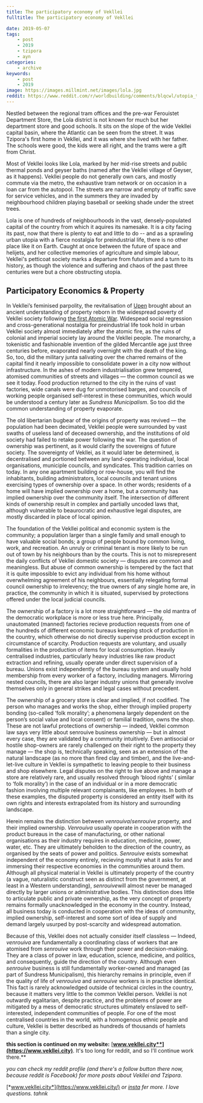 ```yaml
---
title: The participatory economy of Vekllei
fulltitle: The participatory economy of Vekllei

date: 2019-05-07
tags:
    - post
    - 2019
    - tzipora
    - ayn
categories:
    - archive
keywords:
    - post
    - 2019
image: https://images.millmint.net/images/lola.jpg
reddit: https://www.reddit.com/r/worldbuilding/comments/blqcwl/utopia_the_participatory_economy_of_vekllei/
---
```


Nestled between the regional tram offices and the pre-war Ferouistet Department Store, the Lola district is not known for much but her department store and good schools. It sits on the slope of the wide Vekllei capital basin, where the Atlantic can be seen from the street. It was Tzipora's first home in Vekllei, and it was where she lived with her father. The schools were good, the kids were all right, and the trams were a gift from Christ.

Most of Vekllei looks like Lola, marked by her mid-rise streets and public thermal ponds and geyser baths (named after the Vekllei village of Geyser, as it happens). Vekllei people do not generally own cars, and mostly commute via the metro, the exhaustive tram network or on occasion in a loan car from the autopool. The streets are narrow and empty of traffic save for service vehicles, and in the summers they are invaded by neighbourhood children playing baseball or seeking shade under the street trees.

Lola is one of hundreds of neighbourhoods in the vast, densely-populated capital of the country from which it aquires its namesake. It is a city facing its past, now that there is plenty to eat and little to do -- and as a sprawling urban utopia with a fierce nostalgia for preindustrial life, there is no other place like it on Earth. Caught at once between the future of space and helijets, and her collective memories of agriculture and simple labour, Vekllei's petticoat society marks a departure from futurism and a turn to its history, as though the violence and suffering and chaos of the past three centuries were but a chore obstructing utopia.

## Participatory Economics & Property

In Vekllei’s feminised parpolity, the revitalisation of [Upen](https://vekllei.city/religion/) brought about an ancient understanding of property reborn in the widespread poverty of Vekllei society following [the first Atomic War](https://vekllei.city/the-forgotten-generation/). Widespead social regression and cross-generational nostalgia for preindustrial life took hold in urban Vekllei society almost immediately after the atomic fire, as the ruins of colonial and imperial society lay around the Vekllei people. The monarchy, a tokenistic and fashionable invention of the gilded Mercantile age just three centuries before, evaporated nearly overnight with the death of the king. So, too, did the military junta salivating over the charred remains of the capital find it nearly impossible to consolidate power in a city now without infrastructure. In the ashes of modern industrialisation grew tempered, atomised communities of streets and villages — the common council as we see it today. Food production returned to the city in the ruins of vast factories, wide canals were dug for unmotorised barges, and councils of working people organised self-interest in these communities, which would be understood a century later as *Sundress Municipalism*. So too did the common understanding of property evaporate.

The old libertarian bugbear of the origins of property was revived — the population had been decimated, Vekllei people were surrounded by vast swaths of useless land of deceased ownership, and the institutions of old society had failed to retake power following the war. The question of ownership was pertinent, as it would clarify the sovereigns of future society. The sovereignty of Vekllei, as it would later be determined, is decentralised and portioned between any land-operating individual, local organisations, municiple councils, and syndicates. This tradition carries on today. In any one apartment building or row-house, you will find the inhabitants, building administrators, local councils and tenant unions exercising types of ownership over a space. In other words; residents of a home will have implied ownership over a home, but a community has implied ownership over the community itself. The intersection of different kinds of ownership result in complex and partially uncoded laws that, although vulnerable to beaurocratic and exhaustive legal disputes, are mostly discarded in place of local opinion.

The foundation of the Vekllei political and economic system is the community; a population larger than a single family and small enough to have valuable social bonds; a group of people bound by common living, work, and recreation. An unruly or criminal tenant is more likely to be run out of town by his neighbours than by the courts. This is not to misrepresent the daily conflicts of Vekllei domestic society — disputes are common and meaningless. But abuse of common ownership is tempered by the fact that it is quite impossible to evict any individual from his home without overwhelming agreement of his neighbours, essentially relegating formal council ownership to irrelevency; the true owners of any single home are, in practice, the community in which it is situated, supervised by protections offered under the local judicial councils.

The ownership of a factory is a lot more straightforward — the old mantra of the democratic workplace is more or less true here. Principally, unautomated (manned) factories recieve production requests from one of the hundreds of different economic bureaus keeping stock of production in the country, which otherwise do not directly supervise production except in circumstance of scarcity. Production requests are voluntary, and usually formalities in the production of items for local consumption. Heavily centralised industries, particularly heavy industries like raw product extraction and refining, usually operate under direct supervision of a bureau. Unions exist independently of the bureau system and usually hold membership from every worker of a factory, including managers. Mirroring nested councils, there are also larger industry unions that generally involve themselves only in general strikes and legal cases without precedent.

The ownership of a grocery store is clear and implied, if not codified. The person who manages and works the shop, either through implied property bonding (so-called ‘folk morality’; a phenomena largely dependent on the person’s social value and local consent) or familial tradition, owns the shop. These are not lawful protections of ownership — indeed, Vekllei common law says very little about senrouive business ownership — but in almost every case, they are validated by a community intuitively. Even antisocial or hostile shop-owners are rarely challenged on their right to the property they manage — the shop is, technically speaking, seen as an extension of the natural landscape (as no more than fired clay and timber), and the live-and-let-live culture in Vekllei is sympathetic to leaving people to their business and shop elsewhere. Legal disputes on the right to live above and manage a store are relatively rare, and usually resolved through ‘blood rights’ ( similar to ‘folk morality’) in the case of an individual or in a more democratic fashion involving multiple relevant complainants, like employees. In both of these examples, the disputed property is considered an entity itself with its own rights and interests extrapolated from its history and surrounding landscape.

Herein remains the distinction between *venrouiva*/*senrouive* property, and their implied ownership. *Venrouiva* usually operate in cooperation with the product bureaus in the case of manufacturing, or other national organisations as their industry requires in education, medicine, power, water, etc. They are ultimately beholden to the direction of the country, as organised by the seats of power and politics. *Senrouive* exists somewhat independent of the economy entirely, recieving mostly what it asks for and immersing their respective economies in the communities around them. Although all physical material in Vekllei is ultimately property of the country (a vague, naturalistic construct seen as distinct from the government, at least in a Western understanding), *senrouive*will almost never be managed directly by larger unions or administrative bodies. This distinction does little to articulate public and private ownership, as the very concept of property remains formally unacknowledged in the economy in the country. Instead, all business today is conducted in cooperation with the ideas of community, implied ownership, self-interest and some sort of idea of supply and demand largely usurped by post-scarcity and widespread automation.

Because of this, Vekllei does not actually consider itself classless — Indeed, *venrouiva* are fundamentally a coordinating class of workers that are atomised from *senrouive* work through their power and decision-making. They are a class of power in law, education, science, medicine, and politics, and consequently, guide the direction of the country. Although even *senrouive* business is still fundamentally worker-owned and managed (as part of Sundress Municipalism), this hierarchy remains in principle, even if the quality of life of *venrouiva* and *senrouive* workers is in practice identical. This fact is rarely acknowledged outside of technical circles in the country, because it matters very little to the common Vekllei person. Vekllei is not outwardly egalitarian, despite practice, and the problems of power are mitigated by a mess of democratic structures ultimately enslaved to self-interested, independent communities of people. For one of the most centralised countries in the world, with a homogenous ethnic people and culture, Vekllei is better described as hundreds of thousands of hamlets than a single city.

**this section is continued on my website:** [**www.vekllei.city**](https://www.vekllei.city)**. It's too long for reddit, and so I'll continue work there.**

*you can check my reddit profile (and there's a follow button there now, because reddit is Facebook) for more posts about Vekllei and Tzipora.*

[*www.vekllei.city*](https://www.vekllei.city/)  *or* [*insta*](https://www.instagram.com/melon.kony/) *fer more. I love questions. tahnk*
